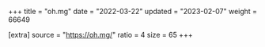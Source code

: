 +++
title = "oh.mg"
date = "2022-03-22"
updated = "2023-02-07"
weight = 66649

[extra]
source = "https://oh.mg/"
ratio = 4
size = 65
+++
